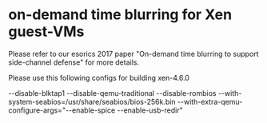 # on-demand time blurring for Xen guest-VMs

Please refer to our esorics 2017 paper "On-demand time blurring to support side-channel defense" for more details.

Please use this following configs for building xen-4.6.0

--disable-blktap1 --disable-qemu-traditional --disable-rombios --with-system-seabios=/usr/share/seabios/bios-256k.bin --with-extra-qemu-configure-args="--enable-spice --enable-usb-redir"
